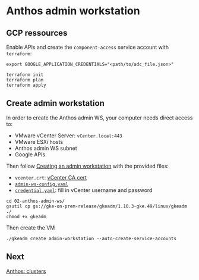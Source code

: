 # Anthos admin workstation

## GCP ressources

Enable APIs and create the `component-access` service account with `terraform`:

```
export GOOGLE_APPLICATION_CREDENTIALS="<path/to/adc_file.json>"

terraform init
terraform plan
terraform apply
```

## Create admin workstation

In order to create the Anthos admin WS, your computer needs direct access to:

* VMware vCenter Server: `vCenter.local:443`
* VMware ESXi hosts
* Anthos admin WS subnet
* Google APIs

Then follow [Creating an admin workstation](https://cloud.google.com/anthos/clusters/docs/on-prem/latest/how-to/create-admin-workstation) with the provided files:

* `vcenter.crt`: [vCenter CA cert]((https://cloud.google.com/anthos/clusters/docs/on-prem/latest/how-to/minimal-create-clusters))
* [`admin-ws-config.yaml`](./admin-ws-config.yaml)
* [`credential.yaml`](./credential.yaml): fill in vCenter username and password

```
cd 02-anthos-admin-ws/
gsutil cp gs://gke-on-prem-release/gkeadm/1.10.3-gke.49/linux/gkeadm ./
chmod +x gkeadm
```

Then create the VM

```
./gkeadm create admin-workstation --auto-create-service-accounts
```

## Next

[Anthos: clusters](03-anthos-clusters/README.md)
